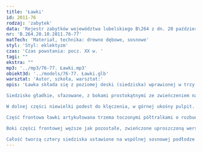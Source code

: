 ```yaml
---
title: 'Ławki'
id: 2011-76
rodzaj: 'zabytek'
data: 'Rejestr zabytków województwa lubelskiego B\264 z dn. 20 października 2011 r. '
nr: 'B.264.20.10.2011.76-77'
matTech: 'Materiał, technika: drewno dębowe, sosnowe'
styl: 'Styl: eklektyzm'
czas: 'Czas powstania: pocz. XX w. '
tagi: ""
ekstra: ""
mp3: '../mp3/76-77. Ławki.mp3'
obiekt3d: '../models/76-77. Ławki.glb'
warsztat: 'Autor, szkoła, warsztat:'
opis: 'Ławka składa się z poziomej deski (siedziska) wprawionej w trzy pionowe deski (boki i noga środkowa) oraz oparcia. 

Siedzisko gładkie, sfazowane, z bokami prostokątnymi ze zwieńczeniem nawiązującym formą do stylizowanej korony. 

W dolnej części niewielki podest do klęczenia, w górnej ukośny pulpit. 

Część frontowa ławki artykułowana trzema toczonymi półtralkami o rozbudowanej formie, flankującymi dwie kwadratowe płyciny z uszakami w narożach. 

Boki części frontowej węższe jak pozostałe, zwieńczone uproszczoną wersją korony. 

Całość tworzą cztery siedziska ustawione na wspólnej sosnowej podłodze. '
---
```



